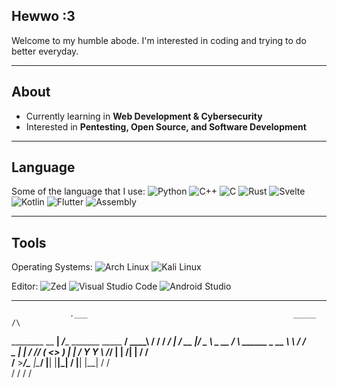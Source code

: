 ## Hewwo :3

Welcome to my humble abode.
I'm interested in coding and trying to do better everyday.

---

## About

- Currently learning in **Web Development & Cybersecurity**
- Interested in **Pentesting, Open Source, and Software Development**

---

## Language 
Some of the language that I use:
![Python](https://img.shields.io/badge/Python-3776AB?style=for-the-badge&logo=python&logoColor=white)
![C++](https://img.shields.io/badge/C++-00599C?style=for-the-badge&logo=c%2B%2B&logoColor=white)
![C](https://img.shields.io/badge/C-00599C?style=for-the-badge&logo=c&logoColor=white)
![Rust](https://img.shields.io/badge/Rust-000000?style=for-the-badge&logo=rust&logoColor=white)
![Svelte](https://img.shields.io/badge/Svelte-FF3E00?style=for-the-badge&logo=svelte&logoColor=white)
![Kotlin](https://img.shields.io/badge/Kotlin-0095D5?style=for-the-badge&logo=kotlin&logoColor=white)
![Flutter](https://img.shields.io/badge/Flutter-02569B?style=for-the-badge&logo=flutter&logoColor=white)
![Assembly](https://img.shields.io/badge/Assembly-6E4C13?style=for-the-badge&logo=arm&logoColor=white)

---

## Tools
Operating Systems:
![Arch Linux](https://img.shields.io/badge/Arch%20Linux-1793D1?style=for-the-badge&logo=arch-linux&logoColor=white)
![Kali Linux](https://img.shields.io/badge/Kali%20Linux-557C94?style=for-the-badge&logo=kali-linux&logoColor=white)

Editor:
![Zed](https://img.shields.io/badge/Zed-5F5CFF?style=for-the-badge&logo=zedindustries&logoColor=white)
![Visual Studio Code](https://img.shields.io/badge/VS%20Code-0078D4?style=for-the-badge&logo=visual-studio-code&logoColor=white)
![Android Studio](https://img.shields.io/badge/Android%20Studio-3DDC84?style=for-the-badge&logo=android-studio&logoColor=white)

---
                 .___                                              _____         /\ 
  ________ __  __| _/____     _______  _____              ________/ ____\       / / 
 /  ___/  |  \/ __ |/  _ \    \_  __ \/     \      ______ \_  __ \   __\       / /  
 \___ \|  |  / /_/ (  <_> )    |  | \/  Y Y  \    /_____/  |  | \/|  |        / /   
/____  >____/\____ |\____/     |__|  |__|_|  /             |__|   |__|       / /    
     \/           \/                       \/                                \/     

